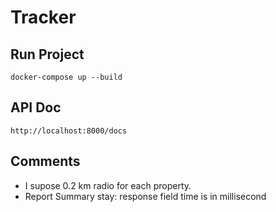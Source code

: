 # Tracker

## Run Project

`docker-compose up --build`

## API Doc

`http://localhost:8000/docs`

## Comments

- I supose 0.2 km radio for each property.
- Report Summary stay: response field time is in millisecond

